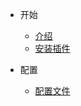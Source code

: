 - 开始

    - [介绍](start/introduce.md)
    - [安装插件](start/install_plugin.md)

- 配置

    - [配置文件](config/config.md)